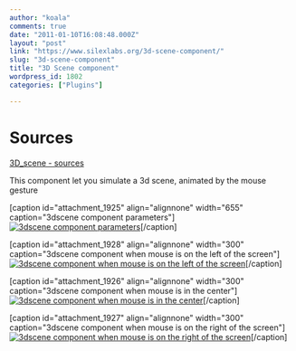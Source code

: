 ```yaml
---
author: "koala"
comments: true
date: "2011-01-10T16:08:48.000Z"
layout: "post"
link: "https://www.silexlabs.org/3d-scene-component/"
slug: "3d-scene-component"
title: "3D Scene component"
wordpress_id: 1802
categories: ["Plugins"]

---
```

# Sources


[3D_scene - sources](https://www.silexlabs.org/wp-content/uploads/2011/01/3d_scene_sources.zip)

This component let you simulate a 3d scene, animated by the mouse gesture

[caption id="attachment_1925" align="alignnone" width="655" caption="3dscene component parameters"][![3dscene component parameters](https://www.silexlabs.org/wp-content/uploads/2011/01/3dscene-1024x776.jpg)](https://www.silexlabs.org/wp-content/uploads/2011/01/3dscene.jpg)[/caption]

[caption id="attachment_1928" align="alignnone" width="300" caption="3dscene component when mouse is on the left of the screen"][![3dscene component when mouse is on the left of the screen](https://www.silexlabs.org/wp-content/uploads/2011/01/left-300x151.jpg)](https://www.silexlabs.org/wp-content/uploads/2011/01/left.jpg)[/caption]

[caption id="attachment_1926" align="alignnone" width="300" caption="3dscene component when mouse is in the center"][![3dscene component when mouse is in the center](https://www.silexlabs.org/wp-content/uploads/2011/01/center-300x150.jpg)](https://www.silexlabs.org/wp-content/uploads/2011/01/center.jpg)[/caption]

[caption id="attachment_1927" align="alignnone" width="300" caption="3dscene component when mouse is on the right of the screen"][![3dscene component when mouse is on the right of the screen](https://www.silexlabs.org/wp-content/uploads/2011/01/right-300x150.jpg)](https://www.silexlabs.org/wp-content/uploads/2011/01/right.jpg)[/caption]


